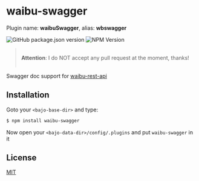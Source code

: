 # waibu-swagger

Plugin name: **waibuSwagger**, alias: **wbswagger**

![GitHub package.json version](https://img.shields.io/github/package-json/v/ardhi/waibu-swagger) ![NPM Version](https://img.shields.io/npm/v/waibu-swagger)

> <br />**Attention**: I do NOT accept any pull request at the moment, thanks!<br /><br />

Swagger doc support for [waibu-rest-api](https://github.com/ardhi/waibu-rest-api)

## Installation

Goto your ```<bajo-base-dir>``` and type:

```bash
$ npm install waibu-swagger
```

Now open your ```<bajo-data-dir>/config/.plugins``` and put ```waibu-swagger``` in it

## License

[MIT](LICENSE)
